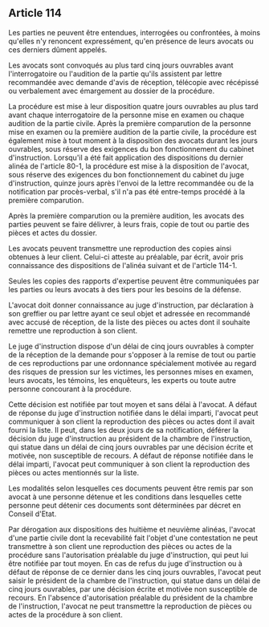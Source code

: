 Article 114
----
Les parties ne peuvent être entendues, interrogées ou confrontées, à moins
qu'elles n'y renoncent expressément, qu'en présence de leurs avocats ou ces
derniers dûment appelés.

Les avocats sont convoqués au plus tard cinq jours ouvrables avant
l'interrogatoire ou l'audition de la partie qu'ils assistent par lettre
recommandée avec demande d'avis de réception, télécopie avec récépissé ou
verbalement avec émargement au dossier de la procédure.

La procédure est mise à leur disposition quatre jours ouvrables au plus tard
avant chaque interrogatoire de la personne mise en examen ou chaque audition de
la partie civile. Après la première comparution de la personne mise en examen ou
la première audition de la partie civile, la procédure est également mise à tout
moment à la disposition des avocats durant les jours ouvrables, sous réserve des
exigences du bon fonctionnement du cabinet d'instruction. Lorsqu'il a été fait
application des dispositions du dernier alinéa de l'article 80-1, la procédure
est mise à la disposition de l'avocat, sous réserve des exigences du bon
fonctionnement du cabinet du juge d'instruction, quinze jours après l'envoi de
la lettre recommandée ou de la notification par procès-verbal, s'il n'a pas été
entre-temps procédé à la première comparution.

Après la première comparution ou la première audition, les avocats des parties
peuvent se faire délivrer, à leurs frais, copie de tout ou partie des pièces et
actes du dossier.

Les avocats peuvent transmettre une reproduction des copies ainsi obtenues à
leur client. Celui-ci atteste au préalable, par écrit, avoir pris connaissance
des dispositions de l'alinéa suivant et de l'article 114-1.

Seules les copies des rapports d'expertise peuvent être communiquées par les
parties ou leurs avocats à des tiers pour les besoins de la défense.

L'avocat doit donner connaissance au juge d'instruction, par déclaration à son
greffier ou par lettre ayant ce seul objet et adressée en recommandé avec accusé
de réception, de la liste des pièces ou actes dont il souhaite remettre une
reproduction à son client.

Le juge d'instruction dispose d'un délai de cinq jours ouvrables à compter de la
réception de la demande pour s'opposer à la remise de tout ou partie de ces
reproductions par une ordonnance spécialement motivée au regard des risques de
pression sur les victimes, les personnes mises en examen, leurs avocats, les
témoins, les enquêteurs, les experts ou toute autre personne concourant à la
procédure.

Cette décision est notifiée par tout moyen et sans délai à l'avocat. A défaut de
réponse du juge d'instruction notifiée dans le délai imparti, l'avocat peut
communiquer à son client la reproduction des pièces ou actes dont il avait
fourni la liste. Il peut, dans les deux jours de sa notification, déférer la
décision du juge d'instruction au président de la chambre de l'instruction, qui
statue dans un délai de cinq jours ouvrables par une décision écrite et motivée,
non susceptible de recours. A défaut de réponse notifiée dans le délai imparti,
l'avocat peut communiquer à son client la reproduction des pièces ou actes
mentionnés sur la liste.

Les modalités selon lesquelles ces documents peuvent être remis par son avocat à
une personne détenue et les conditions dans lesquelles cette personne peut
détenir ces documents sont déterminées par décret en Conseil d'Etat.

Par dérogation aux dispositions des huitième et neuvième alinéas, l'avocat d'une
partie civile dont la recevabilité fait l'objet d'une contestation ne peut
transmettre à son client une reproduction des pièces ou actes de la procédure
sans l'autorisation préalable du juge d'instruction, qui peut lui être notifiée
par tout moyen. En cas de refus du juge d'instruction ou à défaut de réponse de
ce dernier dans les cinq jours ouvrables, l'avocat peut saisir le président de
la chambre de l'instruction, qui statue dans un délai de cinq jours ouvrables,
par une décision écrite et motivée non susceptible de recours. En l'absence
d'autorisation préalable du président de la chambre de l'instruction, l'avocat
ne peut transmettre la reproduction de pièces ou actes de la procédure à son
client.
